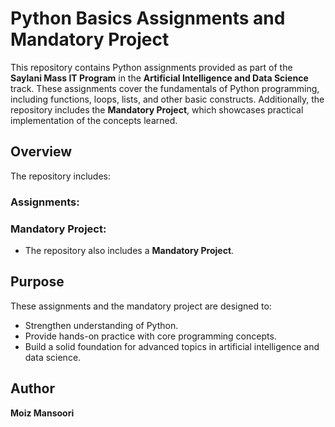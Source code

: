 # Python Basics Assignments and Mandatory Project

This repository contains Python assignments provided as part of the **Saylani Mass IT Program** in the **Artificial Intelligence and Data Science** track. These assignments cover the fundamentals of Python programming, including functions, loops, lists, and other basic constructs. Additionally, the repository includes the **Mandatory Project**, which showcases practical implementation of the concepts learned.

## Overview

The repository includes:

### Assignments:
### Mandatory Project:
- The repository also includes a **Mandatory Project**.  

## Purpose

These assignments and the mandatory project are designed to:
- Strengthen understanding of Python.
- Provide hands-on practice with core programming concepts.
- Build a solid foundation for advanced topics in artificial intelligence and data science.


## Author
**Moiz Mansoori**